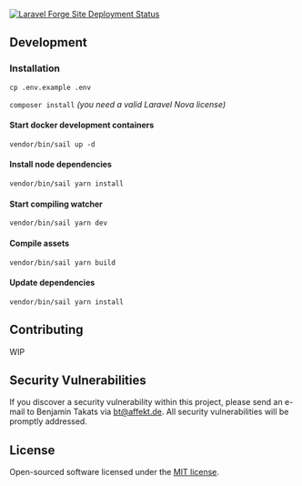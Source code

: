 [![Laravel Forge Site Deployment Status](https://img.shields.io/endpoint?url=https%3A%2F%2Fforge.laravel.com%2Fsite-badges%2F03a51b88-6eab-491b-8b80-5183a78d0024%3Fdate%3D1%26commit%3D1&style=plastic)](https://forge.laravel.com)

## Development

### Installation

```cp .env.example .env```

```composer install```
*(you need a valid Laravel Nova license)*

#### Start docker development containers

```vendor/bin/sail up -d```

#### Install node dependencies

```vendor/bin/sail yarn install```

#### Start compiling watcher

```vendor/bin/sail yarn dev```

#### Compile assets

```vendor/bin/sail yarn build```

#### Update dependencies

```vendor/bin/sail yarn install```

## Contributing

WIP

## Security Vulnerabilities

If you discover a security vulnerability within this project, please send an e-mail to Benjamin Takats
via [bt@affekt.de](mailto:bt@affekt.de). All security vulnerabilities will be promptly addressed.

## License

Open-sourced software licensed under the [MIT license](https://opensource.org/licenses/MIT).
